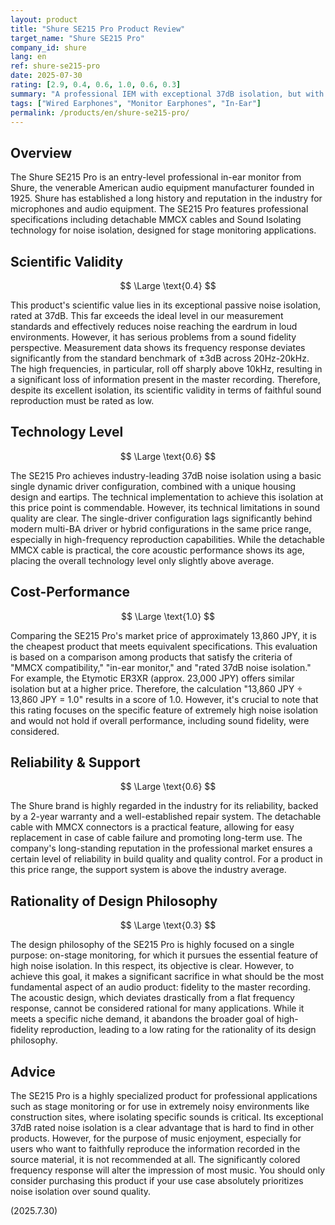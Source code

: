 ```yaml
---
layout: product
title: "Shure SE215 Pro Product Review"
target_name: "Shure SE215 Pro"
company_id: shure
lang: en
ref: shure-se215-pro
date: 2025-07-30
rating: [2.9, 0.4, 0.6, 1.0, 0.6, 0.3]
summary: "A professional IEM with exceptional 37dB isolation, but with significant sound quality issues"
tags: ["Wired Earphones", "Monitor Earphones", "In-Ear"]
permalink: /products/en/shure-se215-pro/
---
```


## Overview

The Shure SE215 Pro is an entry-level professional in-ear monitor from Shure, the venerable American audio equipment manufacturer founded in 1925. Shure has established a long history and reputation in the industry for microphones and audio equipment. The SE215 Pro features professional specifications including detachable MMCX cables and Sound Isolating technology for noise isolation, designed for stage monitoring applications.

## Scientific Validity

$$ \Large \text{0.4} $$

This product's scientific value lies in its exceptional passive noise isolation, rated at 37dB. This far exceeds the ideal level in our measurement standards and effectively reduces noise reaching the eardrum in loud environments. However, it has serious problems from a sound fidelity perspective. Measurement data shows its frequency response deviates significantly from the standard benchmark of ±3dB across 20Hz-20kHz. The high frequencies, in particular, roll off sharply above 10kHz, resulting in a significant loss of information present in the master recording. Therefore, despite its excellent isolation, its scientific validity in terms of faithful sound reproduction must be rated as low.

## Technology Level

$$ \Large \text{0.6} $$

The SE215 Pro achieves industry-leading 37dB noise isolation using a basic single dynamic driver configuration, combined with a unique housing design and eartips. The technical implementation to achieve this isolation at this price point is commendable. However, its technical limitations in sound quality are clear. The single-driver configuration lags significantly behind modern multi-BA driver or hybrid configurations in the same price range, especially in high-frequency reproduction capabilities. While the detachable MMCX cable is practical, the core acoustic performance shows its age, placing the overall technology level only slightly above average.

## Cost-Performance

$$ \Large \text{1.0} $$

Comparing the SE215 Pro's market price of approximately 13,860 JPY, it is the cheapest product that meets equivalent specifications. This evaluation is based on a comparison among products that satisfy the criteria of "MMCX compatibility," "in-ear monitor," and "rated 37dB noise isolation." For example, the Etymotic ER3XR (approx. 23,000 JPY) offers similar isolation but at a higher price. Therefore, the calculation "13,860 JPY ÷ 13,860 JPY = 1.0" results in a score of 1.0. However, it's crucial to note that this rating focuses on the specific feature of extremely high noise isolation and would not hold if overall performance, including sound fidelity, were considered.

## Reliability & Support

$$ \Large \text{0.6} $$

The Shure brand is highly regarded in the industry for its reliability, backed by a 2-year warranty and a well-established repair system. The detachable cable with MMCX connectors is a practical feature, allowing for easy replacement in case of cable failure and promoting long-term use. The company's long-standing reputation in the professional market ensures a certain level of reliability in build quality and quality control. For a product in this price range, the support system is above the industry average.

## Rationality of Design Philosophy

$$ \Large \text{0.3} $$

The design philosophy of the SE215 Pro is highly focused on a single purpose: on-stage monitoring, for which it pursues the essential feature of high noise isolation. In this respect, its objective is clear. However, to achieve this goal, it makes a significant sacrifice in what should be the most fundamental aspect of an audio product: fidelity to the master recording. The acoustic design, which deviates drastically from a flat frequency response, cannot be considered rational for many applications. While it meets a specific niche demand, it abandons the broader goal of high-fidelity reproduction, leading to a low rating for the rationality of its design philosophy.

## Advice

The SE215 Pro is a highly specialized product for professional applications such as stage monitoring or for use in extremely noisy environments like construction sites, where isolating specific sounds is critical. Its exceptional 37dB rated noise isolation is a clear advantage that is hard to find in other products. However, for the purpose of music enjoyment, especially for users who want to faithfully reproduce the information recorded in the source material, it is not recommended at all. The significantly colored frequency response will alter the impression of most music. You should only consider purchasing this product if your use case absolutely prioritizes noise isolation over sound quality.

(2025.7.30)